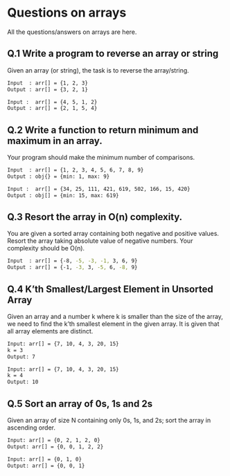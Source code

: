 # Questions on arrays

All the questions/answers on arrays are here.

## Q.1 Write a program to reverse an array or string

Given an array (or string), the task is to reverse the array/string.

```bash
Input  : arr[] = {1, 2, 3}
Output : arr[] = {3, 2, 1}

Input :  arr[] = {4, 5, 1, 2}
Output : arr[] = {2, 1, 5, 4}
```

## Q.2 Write a function to return minimum and maximum in an array.

Your program should make the minimum number of comparisons.

```bash
Input  : arr[] = {1, 2, 3, 4, 5, 6, 7, 8, 9}
Output : obj{} = {min: 1, max: 9}

Input :  arr[] = {34, 25, 111, 421, 619, 502, 166, 15, 420}
Output : obj[] = {min: 15, max: 619}
```

## Q.3 Resort the array in O(n) complexity.

You are given a sorted array containing both negative and positive values. Resort the array taking absolute value of negative numbers. Your complexity should be O(n).

```bash
Input  : arr[] = {-8, -5, -3, -1, 3, 6, 9}
Output : arr[] = {-1, -3, 3, -5, 6, -8, 9}
```

## Q.4 K’th Smallest/Largest Element in Unsorted Array

Given an array and a number k where k is smaller than the size of the array, we need to find the k’th smallest element in the given array. It is given that all array elements are distinct.

```bash
Input: arr[] = {7, 10, 4, 3, 20, 15}
k = 3
Output: 7

Input: arr[] = {7, 10, 4, 3, 20, 15}
k = 4
Output: 10
```

## Q.5 Sort an array of 0s, 1s and 2s

Given an array of size N containing only 0s, 1s, and 2s; sort the array in ascending order.

```bash
Input: arr[] = {0, 2, 1, 2, 0}
Output: arr[] = {0, 0, 1, 2, 2}

Input: arr[] = {0, 1, 0}
Output: arr[] = {0, 0, 1}
```
